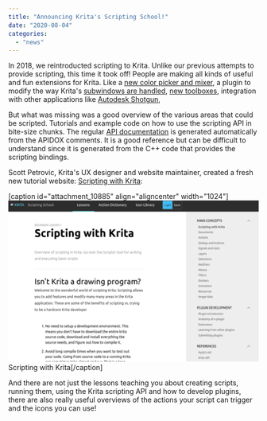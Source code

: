 ```yaml
---
title: "Announcing Krita's Scripting School!"
date: "2020-08-04"
categories: 
  - "news"
---
```


In 2018, we reintroducted scripting to Krita. Unlike our previous attempts to provide scripting, this time it took off! People are making all kinds of useful and fun extensions for Krita. Like a [new color picker and mixer](https://krita-artists.org/t/pigment-o-plugin/4531), a plugin to modify the way Krita's [subwindows are handled](https://krita-artists.org/t/plugin-subwindow-organizer/10225), [new toolboxes](https://krita-artists.org/t/kanvasbuddy-a-minimalist-toolbar/549), integration with other applications like [Autodesk Shotgun](https://github.com/diegogarciahuerta/tk-krita),

But what was missing was a good overview of the various areas that could be scripted. Tutorials and example code on how to use the scripting API in bite-size chunks. The regular [API documentation](https://api.kde.org/appscomplete-api/krita-apidocs/libs/libkis/html/) is generated automatically from the APIDOX comments. It is a good reference but can be difficult to understand since it is generated from the C++ code that provides the scripting bindings.

Scott Petrovic, Krita's UX designer and website maintainer, created a fresh new tutorial website: [Scripting with Krita](https://scripting.krita.org/lessons/introduction):

\[caption id="attachment\_10885" align="aligncenter" width="1024"\][![scripting.krita.org](images/Screenshot_20200804_135635-1024x658.png)](https://scripting.krita.org/lessons/introduction) Scripting with Krita\[/caption\]

And there are not just the lessons teaching you about creating scripts, running them, using the Krita scripting API and how to develop plugins, there are also really useful overviews of the actions your script can trigger and the icons you can use!
